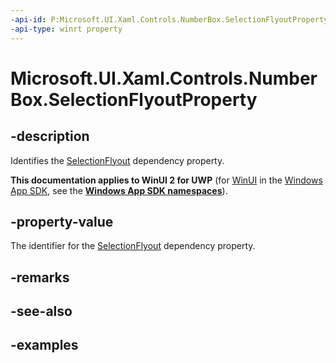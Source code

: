 ```yaml
---
-api-id: P:Microsoft.UI.Xaml.Controls.NumberBox.SelectionFlyoutProperty
-api-type: winrt property
---
```


# Microsoft.UI.Xaml.Controls.NumberBox.SelectionFlyoutProperty

<!--
public static Windows.UI.Xaml.DependencyProperty SelectionFlyoutProperty { get; }
-->

## -description

Identifies the [SelectionFlyout](numberbox_selectionflyout.md) dependency property.

**This documentation applies to WinUI 2 for UWP** (for [WinUI](/windows/apps/winui/winui3/) in the [Windows App SDK](/windows/apps/windows-app-sdk/), see the **[Windows App SDK namespaces](/windows/windows-app-sdk/api/winrt/)**).

## -property-value

The identifier for the [SelectionFlyout](numberbox_selectionflyout.md) dependency property.

## -remarks

## -see-also

## -examples

